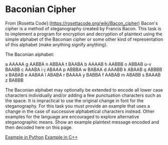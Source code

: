 # Baconian Cipher

From [Rosetta Code]:(https://rosettacode.org/wiki/Bacon_cipher) Bacon's cipher is a method of steganography created by Francis Bacon.
This task is to implement a program for encryption and decryption of plaintext using the simple alphabet of the Baconian cipher or some other kind of representation of this alphabet (make anything signify anything).

The Baconian alphabet:

a   AAAAA   g     AABBA   n    ABBAA   t     BAABA
b   AAAAB   h     AABBB   o    ABBAB   u-v   BAABB
c   AAABA   i-j   ABAAA   p    ABBBA   w     BABAA
d   AAABB   k     ABAAB   q    ABBBB   x     BABAB
e   AABAA   l     ABABA   r    BAAAA   y     BABBA
f   AABAB   m     ABABB   s    BAAAB   z     BABBB

The Baconian alphabet may optionally be extended to encode all lower case characters individually and/or adding a few punctuation characters such as the space.
It is impractical to use the original change in font for the steganography. For this task you must provide an example that uses a change in the case of successive alphabetical characters instead. Other examples for the language are encouraged to explore alternative steganographic means.
Show an example plaintext message encoded and then decoded here on this page.

[Example in Python](https://rosettacode.org/wiki/Bacon_cipher#Python)
[Example in C++](https://rosettacode.org/wiki/Bacon_cipher#C.2B.2B)

